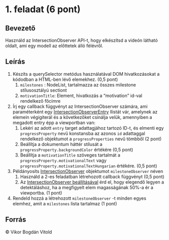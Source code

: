 # 1. feladat (6 pont)

## Bevezető

Használd az IntersectionObserver API-t, hogy elkészítsd a videón látható oldalt, ami egy modell az előttetek álló félévről.

## Leírás

1. Készíts a querySelector metódus használatával DOM hivatkozásokat a kódodban a HTML-ben lévő elemekhez. (0,5 pont)
    1. `milestones` : NodeList, tartalmazza az összes milestone stílusosztályú sectiont
    2. `motivationTitle`: Element, hivatkozás a “motivation” id-val rendelkező főcímre
2. Írj egy callback függvényt az IntersectionObserver számára, ami paraméterként egy [IntersectionObserverEntry](https://developer.mozilla.org/en-US/docs/Web/API/Intersection_Observer_API#targeting_an_element_to_be_observed) llistát vár, amelynek az elemein végigiterál és a következőket csinálja velük, amennyiben a megadott entry épp a viewportban van:
    1. Lekéri az adott `entry` target adattagjához tartozó ID-t, és elmenti egy `progressProperty` nevű konstansba az azonos `id` adattaggal rendelkező objektumot a `progressProperties` nevű tömbből (2 pont)
    2. Beállítja a dokumentum háttér stílusát a `progressProperty.backgroundColor` értékére (0,5 pont)
    3. Beállítja a `motivationTitle` szöveges tartalmát a `progressProperty.motivationalText` vagy `progressProperty.motivationalTextHungarian` értékére. (0,5 pont)
3. Példányosíts [IntersectionObserver](https://developer.mozilla.org/en-US/docs/Web/API/Intersection_Observer_API) objektumot `milestoneObserver` néven
    1. Használd a 2-es feladatban létrehozott callback függvényt (0,5 pont)
    2. Az [IntersectionObserver beállításával](https://developer.mozilla.org/en-US/docs/Web/API/Intersection_Observer_API#thresholds) érd el, hogy elegendő legyen a detektáláshoz, ha a megfigyelt elem magasságának 50%-a ér a viewportba. (1 pont)
4. Rendeld hozzá a létrehozott `milestoneObserver` -t minden egyes elemhez, amit a `milestones` lista tartalmaz (1 pont)

## Forrás

&copy; Vikor Bogdán Vitold